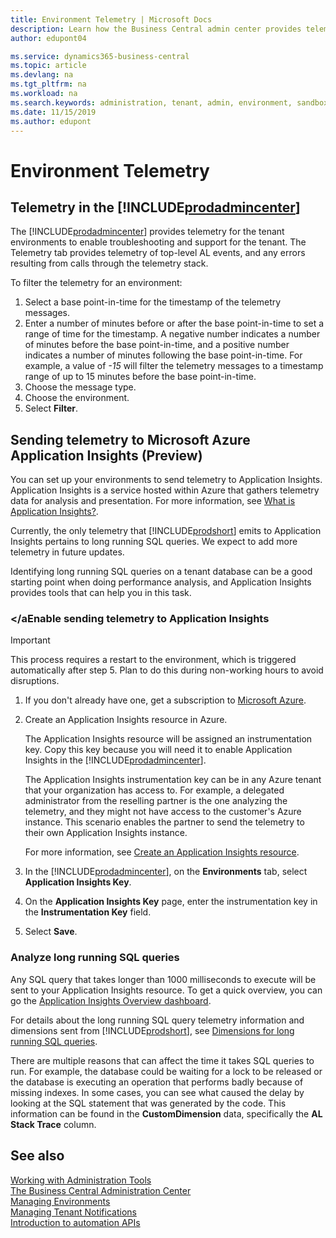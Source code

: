 ```yaml
---
title: Environment Telemetry | Microsoft Docs
description: Learn how the Business Central admin center provides telemetry for each environment.  
author: edupont04

ms.service: dynamics365-business-central
ms.topic: article
ms.devlang: na
ms.tgt_pltfrm: na
ms.workload: na
ms.search.keywords: administration, tenant, admin, environment, sandbox, telemetry
ms.date: 11/15/2019
ms.author: edupont
---
```


# Environment Telemetry

## Telemetry in the [!INCLUDE[prodadmincenter](../developer/includes/prodadmincenter.md)]
The [!INCLUDE[prodadmincenter](../developer/includes/prodadmincenter.md)] provides telemetry for the tenant environments to enable troubleshooting and support for the tenant. The Telemetry tab provides telemetry of top-level AL events, and any errors resulting from calls through the telemetry stack.

To filter the telemetry for an environment:

1. Select a base point-in-time for the timestamp of the telemetry messages.
2. Enter a number of minutes before or after the base point-in-time to set a range of time for the timestamp. A negative number indicates a number of minutes before the base point-in-time, and a positive number indicates a number of minutes following the base point-in-time. For example, a value of *-15* will filter the telemetry messages to a timestamp range of up to 15 minutes before the base point-in-time.
3. Choose the message type.
4. Choose the environment.
5. Select **Filter**.

## Sending telemetry to Microsoft Azure Application Insights (Preview)

You can set up your environments to send telemetry to Application Insights. Application Insights is a service hosted within Azure that gathers telemetry data for analysis and presentation. For more information, see [What is Application Insights?](/azure/azure-monitor/app/app-insights-overview).

Currently, the only telemetry that [!INCLUDE[prodshort](../developer/includes/prodshort.md)] emits to Application Insights pertains to long running SQL queries. We expect to add more telemetry in future updates.

Identifying long running SQL queries on a tenant database can be a good starting point when doing performance analysis, and Application Insights provides tools that can help you in this task.

### <a name="appinsights"></aEnable sending telemetry to Application Insights

> [!IMPORTANT]  
> This process requires a restart to the environment, which is triggered automatically after step 5. Plan to do this during non-working hours to avoid disruptions.

1. If you don't already have one, get a subscription to [Microsoft Azure](https://azure.microsoft.com).
2. Create an Application Insights resource in Azure.

    The Application Insights resource will be assigned an instrumentation key. Copy this key because you will need it to enable Application Insights in the [!INCLUDE[prodadmincenter](../developer/includes/prodadmincenter.md)].  
    
    The Application Insights instrumentation key can be in any Azure tenant that your organization has access to. For example, a delegated administrator from the reselling partner is the one analyzing the telemetry, and they might not have access to the customer's Azure instance. This scenario enables the partner to send the telemetry to their own Application Insights instance.

    For more information, see [Create an Application Insights resource](/azure/azure-monitor/app/create-new-resource).

3. In the [!INCLUDE[prodadmincenter](../developer/includes/prodadmincenter.md)], on the **Environments** tab, select **Application Insights Key**.
4. On the **Application Insights Key** page, enter the instrumentation key in the **Instrumentation Key** field.
5. Select **Save**.

### <a name="lrsql"></a>Analyze long running SQL queries

Any SQL query that takes longer than 1000 milliseconds to execute will be sent to your Application Insights resource. To get a quick overview, you can go the [Application Insights Overview dashboard](/azure/azure-monitor/app/overview-dashboard).

For details about the long running SQL query telemetry information and dimensions sent from [!INCLUDE[prodshort](../developer/includes/prodshort.md)], see [Dimensions for long running SQL queries](monitor-long-running-sql-queries-event-log.md#LRSQLQuery).

There are multiple reasons that can affect the time it takes SQL queries to run. For example, the database could be waiting for a lock to be released or the database is executing an operation that performs badly because of missing indexes. In some cases, you can see what caused the delay by looking at the SQL statement that was generated by the code. This information can be found in the **CustomDimension** data, specifically the **AL Stack Trace** column.


## See also

[Working with Administration Tools](administration.md)  
[The Business Central Administration Center](tenant-admin-center.md)  
[Managing Environments](tenant-admin-center-environments.md)  
[Managing Tenant Notifications](tenant-admin-center-notifications.md)  
[Introduction to automation APIs](itpro-introduction-to-automation-apis.md)  
